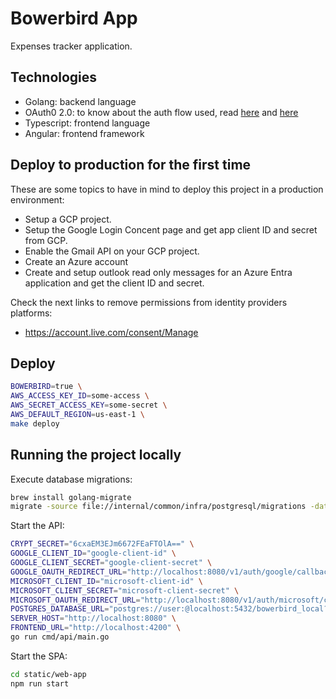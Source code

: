 # Bowerbird App

Expenses tracker application.

## Technologies

- Golang: backend language
- OAuth0 2.0: to know about the auth flow used, read [here](https://cloud.google.com/go/getting-started/authenticate-users-with-iap#external_authentication_with_oauth2) and [here](https://developers.google.com/identity/protocols/oauth2/web-server)
- Typescript: frontend language
- Angular: frontend framework

## Deploy to production for the first time

These are some topics to have in mind to deploy this project in a production environment:

- Setup a GCP project.
- Setup the Google Login Concent page and get app client ID and secret from GCP.
- Enable the Gmail API on your GCP project.
- Create an Azure account
- Create and setup outlook read only messages for an Azure Entra application and get the client ID and secret.

Check the next links to remove permissions from identity providers platforms:

- https://account.live.com/consent/Manage

## Deploy

```bash
BOWERBIRD=true \
AWS_ACCESS_KEY_ID=some-access \
AWS_SECRET_ACCESS_KEY=some-secret \
AWS_DEFAULT_REGION=us-east-1 \
make deploy
```

## Running the project locally

Execute database migrations:

```bash
brew install golang-migrate
migrate -source file://internal/common/infra/postgresql/migrations -database "postgres://johan:@localhost:5432/bowerbird_test?sslmode=disable" up
```

Start the API:

```bash
CRYPT_SECRET="6cxaEM3EJm6672FEaFTOlA==" \
GOOGLE_CLIENT_ID="google-client-id" \
GOOGLE_CLIENT_SECRET="google-client-secret" \
GOOGLE_OAUTH_REDIRECT_URL="http://localhost:8080/v1/auth/google/callback" \
MICROSOFT_CLIENT_ID="microsoft-client-id" \
MICROSOFT_CLIENT_SECRET="microsoft-client-secret" \
MICROSOFT_OAUTH_REDIRECT_URL="http://localhost:8080/v1/auth/microsoft/callback" \
POSTGRES_DATABASE_URL="postgres://user:@localhost:5432/bowerbird_local?sslmode=disable" \
SERVER_HOST="http://localhost:8080" \
FRONTEND_URL="http://localhost:4200" \
go run cmd/api/main.go
```

Start the SPA:

```bash
cd static/web-app
npm run start
```